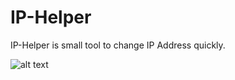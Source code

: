 # IP-Helper

IP-Helper is small tool to change IP Address quickly.

![alt text](https://github.com/Varcella/IP-Helper/blob/master/IP-Helper.png)
